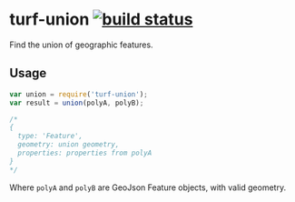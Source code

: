 # turf-union [![build status][travis-badge]][travis-badge-url]

Find the union of geographic features.

## Usage

```js
var union = require('turf-union');
var result = union(polyA, polyB);

/*
{
  type: 'Feature',
  geometry: union geometry,
  properties: properties from polyA
}
*/
```

Where `polyA` and `polyB` are GeoJson Feature objects, with valid geometry.

[travis-badge]: https://secure.travis-ci.org/Turfjs/turf-union.svg
[travis-badge-url]: http://travis-ci.org/Turfjs/turf-union
